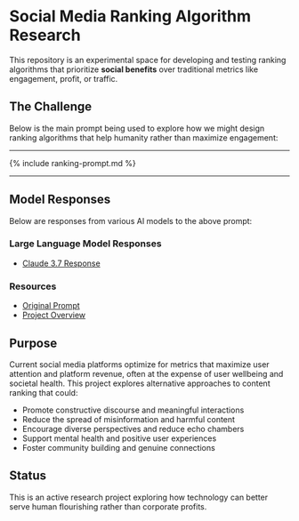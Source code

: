 # Social Media Ranking Algorithm Research

This repository is an experimental space for developing and testing ranking algorithms that prioritize **social benefits** over traditional metrics like engagement, profit, or traffic.

## The Challenge

Below is the main prompt being used to explore how we might design ranking algorithms that help humanity rather than maximize engagement:

---

{% include ranking-prompt.md %}

---

## Model Responses

Below are responses from various AI models to the above prompt:

### Large Language Model Responses
- [Claude 3.7 Response](responses/claude-3.7-ranking.md)

### Resources
- [Original Prompt](https://github.com/pbutland/ranking-algorithm/blob/main/_includes/ranking-prompt.md)
- [Project Overview](README.md)

## Purpose

Current social media platforms optimize for metrics that maximize user attention and platform revenue, often at the expense of user wellbeing and societal health. This project explores alternative approaches to content ranking that could:

- Promote constructive discourse and meaningful interactions
- Reduce the spread of misinformation and harmful content
- Encourage diverse perspectives and reduce echo chambers
- Support mental health and positive user experiences
- Foster community building and genuine connections

## Status

This is an active research project exploring how technology can better serve human flourishing rather than corporate profits.

